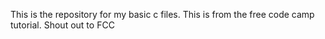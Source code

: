 This is the repository for my basic c files. This is from the free code camp tutorial. Shout out to FCC
